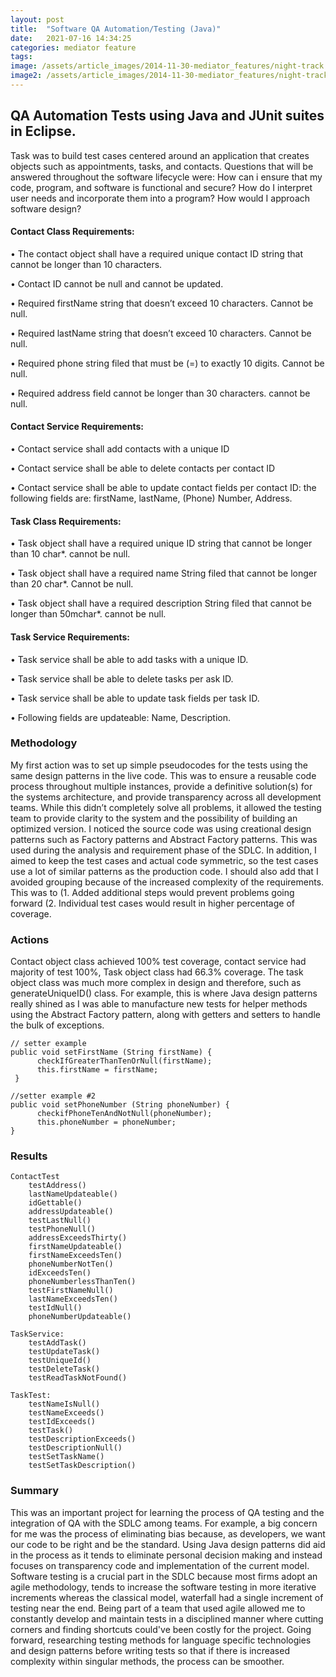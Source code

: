 ```yaml
---
layout: post
title:  "Software QA Automation/Testing (Java)"
date:   2021-07-16 14:34:25
categories: mediator feature
tags: 
image: /assets/article_images/2014-11-30-mediator_features/night-track.JPG
image2: /assets/article_images/2014-11-30-mediator_features/night-track-mobile.JPG
---
```

## QA Automation Tests using Java and JUnit suites in Eclipse.


Task was to build test cases centered around an application that creates objects such as appointments, tasks, and contacts. Questions that will be answered throughout the software lifecycle were: How can i ensure that my code, program, and software is functional and secure? How do I interpret user needs and incorporate them into a program? How would I approach software design?


#### Contact Class Requirements:


• The contact object shall have a required unique contact ID string that cannot be longer than 10 characters. 

• Contact ID cannot be null and cannot be updated.

• Required firstName string that doesn’t exceed 10 characters. Cannot be null.

• Required lastName string that doesn’t exceed 10 characters. Cannot be null.

• Required phone string filed that must be (=) to exactly 10 digits. Cannot be null.

• Required address field cannot be longer than 30 characters. cannot be null.


#### Contact Service Requirements:


• Contact service shall add contacts with a unique ID

• Contact service shall be able to delete contacts per contact ID

• Contact service shall be able to update contact fields per contact ID: the following fields are: firstName, lastName, (Phone) Number, Address.


#### Task Class Requirements:


• Task object shall have a required unique ID string that cannot be longer than 10 char*. cannot be null.

• Task object shall have a required name String filed that cannot be longer than 20 char*. Cannot be null.

• Task object shall have a required description String filed that cannot be longer than 50mchar*. cannot be null.


#### Task Service Requirements:


• Task service shall be able to add tasks with a unique ID.

• Task service shall be able to delete tasks per ask ID.

• Task service shall be able to update task fields per task ID. 

• Following fields are updateable: Name, Description.


### Methodology


My first action was to set up simple pseudocodes for the tests using the same design patterns in the live code. This was to ensure a reusable code process throughout multiple instances, provide a definitive solution(s) for the systems architecture, and provide transparency across all development teams. While this didn’t completely solve all problems, it allowed the testing team to provide clarity to the system and the possibility of building an optimized version. I noticed the source code was using creational design patterns such as Factory patterns and Abstract Factory patterns. This was used during the analysis and requirement phase of the SDLC. In addition, I aimed to keep the test cases and actual code symmetric, so the test cases use a lot of similar patterns as the production code. I should also add that I avoided grouping because of the increased complexity of the requirements. This was to (1. Added additional steps would prevent problems going forward (2. Individual test cases would result in higher percentage of coverage.


### Actions


Contact object class achieved 100% test coverage, contact service had majority of test 100%, Task object class had 66.3% coverage. The task object class was much more complex in design and therefore, such as generateUniqueID() class. 
For example, this is where Java design patterns really shined as I was able to manufacture new tests for helper methods using the Abstract Factory pattern, along with getters and setters to handle the bulk of exceptions. 


    // setter example
    public void setFirstName (String firstName) {
	      checkIfGreaterThanTenOrNull(firstName);
	      this.firstName = firstName;
     }

    //setter example #2
    public void setPhoneNumber (String phoneNumber) {
	      checkifPhoneTenAndNotNull(phoneNumber);
	      this.phoneNumber = phoneNumber;
    }
  
  
### Results


    ContactTest
	    testAddress()
	    lastNameUpdateable()
	    idGettable()
	    addressUpdateable()
	    testLastNull()
	    testPhoneNull()
	    addressExceedsThirty()
	    firstNameUpdateable()
	    firstNameExceedsTen()
	    phoneNumberNotTen()
	    idExceedsTen()
	    phoneNumberlessThanTen()
	    testFirstNameNull()
	    lastNameExceedsTen()
	    testIdNull()
	    phoneNumberUpdateable()
	
    TaskService:
	    testAddTask()
	    testUpdateTask()
	    testUniqueId()
	    testDeleteTask()
	    testReadTaskNotFound()

    TaskTest: 
	    testNameIsNull()
	    testNameExceeds()
	    testIdExceeds()
	    testTask()
	    testDescriptionExceeds()
	    testDescriptionNull()
	    testSetTaskName()
	    testSetTaskDescription()
      
 
### Summary


This was an important project for learning the process of QA testing and the integration of QA with the SDLC among teams. For example, a big concern for me was the process of eliminating bias because, as developers, we want our code to be right and be the standard. Using Java design patterns did aid in the process as it tends to eliminate personal decision making and instead focuses on transparency code and implementation of the current model. Software testing is a crucial part in the SDLC because most firms adopt an agile methodology, tends to increase the software testing in more iterative increments whereas the classical model, waterfall had a single increment of testing near the end. Being part of a team that used agile allowed me to constantly develop and maintain tests in a disciplined manner where cutting corners and finding shortcuts could've been costly for the project. Going forward, researching testing methods for language specific technologies and design patterns before writing tests so that if there is increased complexity within singular methods, the process can be smoother.



